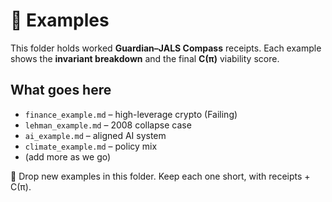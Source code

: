 # 📂 Examples

This folder holds worked **Guardian–JALS Compass** receipts.
Each example shows the **invariant breakdown** and the final **C(π)** viability score.

## What goes here
- `finance_example.md` – high-leverage crypto (Failing)
- `lehman_example.md` – 2008 collapse case
- `ai_example.md` – aligned AI system
- `climate_example.md` – policy mix
- (add more as we go)

📝 Drop new examples in this folder. Keep each one short, with receipts + C(π).
